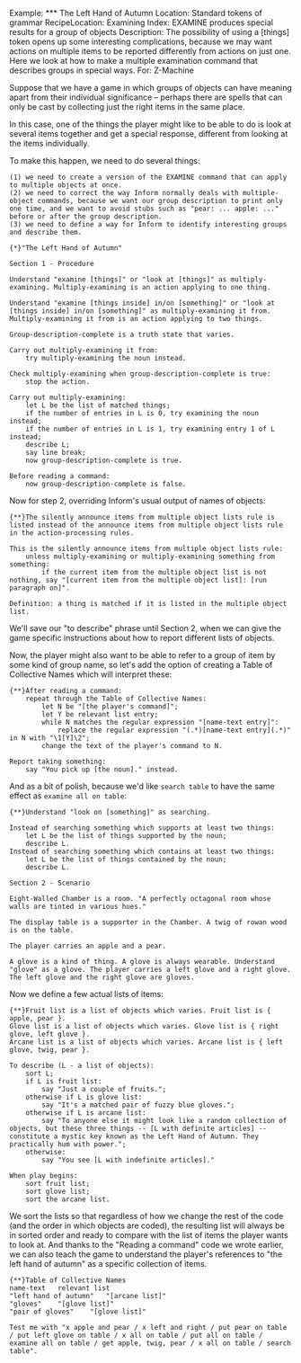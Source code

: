 Example: *** The Left Hand of Autumn
Location: Standard tokens of grammar
RecipeLocation: Examining
Index: EXAMINE produces special results for a group of objects
Description: The possibility of using a [things] token opens up some interesting complications, because we may want actions on multiple items to be reported differently from actions on just one. Here we look at how to make a multiple examination command that describes groups in special ways.
For: Z-Machine

  
Suppose that we have a game in which groups of objects can have meaning apart from their individual significance – perhaps there are spells that can only be cast by collecting just the right items in the same place.

  
In this case, one of the things the player might like to be able to do is look at several items together and get a special response, different from looking at the items individually.

  
To make this happen, we need to do several things:

  

``` inform7
(1) we need to create a version of the EXAMINE command that can apply to multiple objects at once.
(2) we need to correct the way Inform normally deals with multiple-object commands, because we want our group description to print only one time, and we want to avoid stubs such as "pear: ... apple: ..." before or after the group description.
(3) we need to define a way for Inform to identify interesting groups and describe them.

{*}"The Left Hand of Autumn"

Section 1 - Procedure

Understand "examine [things]" or "look at [things]" as multiply-examining. Multiply-examining is an action applying to one thing.

Understand "examine [things inside] in/on [something]" or "look at [things inside] in/on [something]" as multiply-examining it from. Multiply-examining it from is an action applying to two things.

Group-description-complete is a truth state that varies.

Carry out multiply-examining it from:
	try multiply-examining the noun instead.

Check multiply-examining when group-description-complete is true:
	stop the action.

Carry out multiply-examining:
	let L be the list of matched things;
	if the number of entries in L is 0, try examining the noun instead;
	if the number of entries in L is 1, try examining entry 1 of L instead;
	describe L;
	say line break;
	now group-description-complete is true.

Before reading a command:
	now group-description-complete is false.
```

  
Now for step 2, overriding Inform's usual output of names of objects:

  

``` inform7
{**}The silently announce items from multiple object lists rule is listed instead of the announce items from multiple object lists rule in the action-processing rules.

This is the silently announce items from multiple object lists rule:
	unless multiply-examining or multiply-examining something from something:
		if the current item from the multiple object list is not nothing, say "[current item from the multiple object list]: [run paragraph on]".

Definition: a thing is matched if it is listed in the multiple object list.
```

  
We'll save our "to describe" phrase until Section 2, when we can give the game specific instructions about how to report different lists of objects.

  
Now, the player might also want to be able to refer to a group of item by some kind of group name, so let's add the option of creating a Table of Collective Names which will interpret these:

  

``` inform7
{**}After reading a command:
	repeat through the Table of Collective Names:
		let N be "[the player's command]";
		let Y be relevant list entry;
		while N matches the regular expression "[name-text entry]":
			replace the regular expression "(.*)[name-text entry](.*)" in N with "\1[Y]\2";
		change the text of the player's command to N.

Report taking something:
	say "You pick up [the noun]." instead.
```

  
And as a bit of polish, because we'd like ``search table`` to have the same effect as ``examine all on table``:

  

``` inform7
{**}Understand "look on [something]" as searching.

Instead of searching something which supports at least two things:
	let L be the list of things supported by the noun;
	describe L.
Instead of searching something which contains at least two things:
	let L be the list of things contained by the noun;
	describe L.

Section 2 - Scenario

Eight-Walled Chamber is a room. "A perfectly octagonal room whose walls are tinted in various hues."

The display table is a supporter in the Chamber. A twig of rowan wood is on the table.

The player carries an apple and a pear.

A glove is a kind of thing. A glove is always wearable. Understand "glove" as a glove. The player carries a left glove and a right glove. The left glove and the right glove are gloves.
```

  
Now we define a few actual lists of items:

  

``` inform7
{**}Fruit list is a list of objects which varies. Fruit list is { apple, pear }.
Glove list is a list of objects which varies. Glove list is { right glove, left glove }.
Arcane list is a list of objects which varies. Arcane list is { left glove, twig, pear }.

To describe (L - a list of objects):
	sort L;
	if L is fruit list:
		say "Just a couple of fruits.";
	otherwise if L is glove list:
		say "It's a matched pair of fuzzy blue gloves.";
	otherwise if L is arcane list:
		say "To anyone else it might look like a random collection of objects, but these three things -- [L with definite articles] -- constitute a mystic key known as the Left Hand of Autumn. They practically hum with power.";
	otherwise:
		say "You see [L with indefinite articles]."

When play begins:
	sort fruit list;
	sort glove list;
	sort the arcane list.
```

  
We sort the lists so that regardless of how we change the rest of the code (and the order in which objects are coded), the resulting list will always be in sorted order and ready to compare with the list of items the player wants to look at. And thanks to the "Reading a command" code we wrote earlier, we can also teach the game to understand the player's references to "the left hand of autumn" as a specific collection of items.

  

``` inform7
{**}Table of Collective Names
name-text	relevant list
"left hand of autumn"	"[arcane list]"
"gloves"	"[glove list]"
"pair of gloves"	"[glove list]"

Test me with "x apple and pear / x left and right / put pear on table / put left glove on table / x all on table / put all on table / examine all on table / get apple, twig, pear / x all on table / search table".
```

